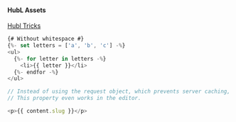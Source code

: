 #### HubL Assets
[Hubl Tricks](https://developers.hubspot.com/blog/lesser-known-hubl-tips-and-tricks)

```js
{# Without whitespace #}
{%- set letters = ['a', 'b', 'c'] -%}
<ul>       
  {%- for letter in letters -%}
    <li>{{ letter }}</li>
  {%- endfor -%}
</ul>
```


```js
// Instead of using the request object, which prevents server caching, use content.slug. 
// This property even works in the editor.

<p>{{ content.slug }}</p>
```

